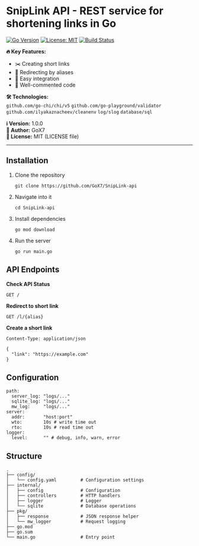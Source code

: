 # SnipLink API - REST service for shortening links in Go  

[![Go Version](https://img.shields.io/badge/Go-1.21+-blue)](https://golang.org/)
[![License: MIT](https://img.shields.io/badge/License-MIT-green.svg)](LICENSE)
[![Build Status](https://img.shields.io/github/actions/workflow/status/GoX7/SnipLink-api/go.yml)](https://github.com/GoX7/SnipLink-api/actions)

**🔥 Key Features:**  
- ✂️ Creating short links  
- 🔀 Redirecting by aliases  
- 🧩 Easy integration  
- 📝 Well-commented code  

**🛠 Technologies:**  
`github.com/go-chi/chi/v5` `github.com/go-playground/validator`  
`github.com/ilyakaznacheev/cleanenv` `log/slog` `database/sql`  

**ℹ️ Version:** 1.0.0  
**👤 Author:** GoX7  
**📜 License:** MIT (LICENSE file)  

---

## Installation
1. Clone the repository
   ```
   git clone https://github.com/GoX7/SnipLink-api
   ```
2. Navigate into it
   ```
   cd SnipLink-api
   ```
3. Install dependencies
   ```
   go mod download
   ```
4. Run the server
   ```
   go run main.go
   ```

## API Endpoints  
**Check API Status**  
```http 
GET / 
```
**Redirect to short link**  
```http
GET /l/{alias}
```

**Create a short link**  
```http
Content-Type: application/json

{
  "link": "https://example.com"
}
```

## Configuration
```
path: 
  server_log: "logs/..."
  sqlite_log: "logs/..."
  mw_log:     "logs/..."
server:
  addr:       "host:port"
  wto:        10s # write time out
  rto:        10s # read time out
logger:
  level:      "" # debug, info, warn, error
```

## Structure
```
.
├── config/
│   └── config.yaml         # Configuration settings
├── internal/
│   ├── config              # Configuration
│   ├── controllers         # HTTP handlers
│   ├── logger              # Logger
│   └── sqlite              # Database operations
├── pkg/
│   ├── response            # JSON response helper
│   └── mw_logger           # Request logging
├── go.mod
├── go.sum
└── main.go                 # Entry point
```
